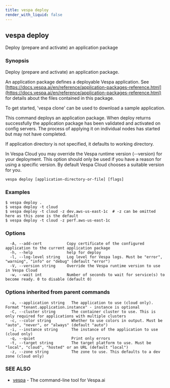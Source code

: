 ```yaml
---
title: vespa deploy
render_with_liquid: false
---
```


## vespa deploy

Deploy (prepare and activate) an application package

### Synopsis

Deploy (prepare and activate) an application package.

An application package defines a deployable Vespa application. See
[https://docs.vespa.ai/en/reference/application-packages-reference.html](https://docs.vespa.ai/en/reference/application-packages-reference.html) for
details about the files contained in this package.

To get started, 'vespa clone' can be used to download a sample application.

This command deploys an application package. When deploy returns successfully
the application package has been validated and activated on config servers. The
process of applying it on individual nodes has started but may not have
completed.

If application directory is not specified, it defaults to working directory.

In Vespa Cloud you may override the Vespa runtime version (--version) for your
deployment. This option should only be used if you have a reason for using a
specific version. By default Vespa Cloud chooses a suitable version for you.


```
vespa deploy [application-directory-or-file] [flags]
```

### Examples

```
$ vespa deploy .
$ vespa deploy -t cloud
$ vespa deploy -t cloud -z dev.aws-us-east-1c  # -z can be omitted here as this zone is the default
$ vespa deploy -t cloud -z perf.aws-us-east-1c
```

### Options

```
  -A, --add-cert           Copy certificate of the configured application to the current application package
  -h, --help               help for deploy
  -l, --log-level string   Log level for Vespa logs. Must be "error", "warning", "info" or "debug" (default "error")
  -V, --version string     Override the Vespa runtime version to use in Vespa Cloud
  -w, --wait int           Number of seconds to wait for service(s) to become ready. 0 to disable (default 0)
```

### Options inherited from parent commands

```
  -a, --application string   The application to use (cloud only). Format "tenant.application.instance" - instance is optional
  -C, --cluster string       The container cluster to use. This is only required for applications with multiple clusters
  -c, --color string         Whether to use colors in output. Must be "auto", "never", or "always" (default "auto")
  -i, --instance string      The instance of the application to use (cloud only)
  -q, --quiet                Print only errors
  -t, --target string        The target platform to use. Must be "local", "cloud", "hosted" or an URL (default "local")
  -z, --zone string          The zone to use. This defaults to a dev zone (cloud only)
```

### SEE ALSO

* [vespa](vespa.html)	 - The command-line tool for Vespa.ai

